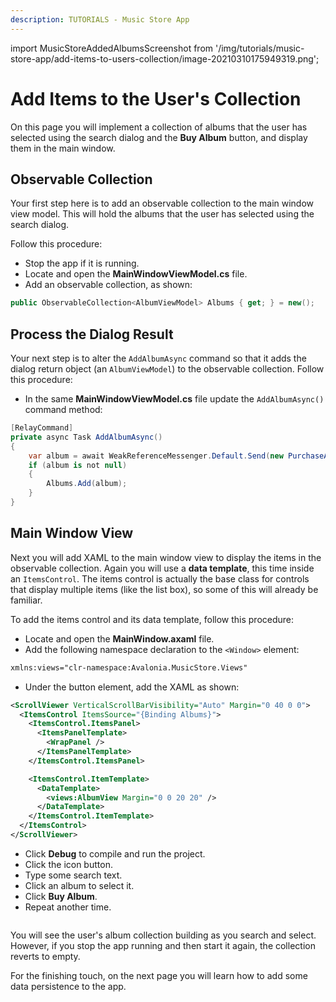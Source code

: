 ```yaml
---
description: TUTORIALS - Music Store App
---
```


import MusicStoreAddedAlbumsScreenshot from '/img/tutorials/music-store-app/add-items-to-users-collection/image-20210310175949319.png';

# Add Items to the User's Collection

On this page you will implement a collection of albums that the user has selected using the search dialog and the **Buy Album** button, and display them in the main window.

## Observable Collection

Your first step here is to add an observable collection to the main window view model. This will hold the albums that the user has selected using the search dialog.

Follow this procedure:

- Stop the app if it is running.
- Locate and open the **MainWindowViewModel.cs** file.
- Add an observable collection, as shown:

```csharp
public ObservableCollection<AlbumViewModel> Albums { get; } = new();
```

## Process the Dialog Result

Your next step is to alter the `AddAlbumAsync` command so that it adds the dialog return object (an `AlbumViewModel`) to the observable collection. Follow this procedure:

- In the same **MainWindowViewModel.cs** file update the `AddAlbumAsync()` command method:

```csharp
[RelayCommand]
private async Task AddAlbumAsync()
{
    var album = await WeakReferenceMessenger.Default.Send(new PurchaseAlbumMessage());
    if (album is not null)
    {
        Albums.Add(album);
    }
}
```

## Main Window View

Next you will add XAML to the main window view to display the items in the observable collection. Again you will use a **data template**, this time inside an `ItemsControl`. The items control is actually  the base class for controls that display multiple items (like the list box), so some of this will already be familiar.

To add the items control and its data template, follow this procedure:

- Locate and open the **MainWindow.axaml** file.
- Add the following namespace declaration to the `<Window>` element:

```xml
xmlns:views="clr-namespace:Avalonia.MusicStore.Views"
```

- Under the button element, add the XAML as shown:

```xml
<ScrollViewer VerticalScrollBarVisibility="Auto" Margin="0 40 0 0">
  <ItemsControl ItemsSource="{Binding Albums}">
    <ItemsControl.ItemsPanel>
      <ItemsPanelTemplate>
        <WrapPanel />
      </ItemsPanelTemplate>
    </ItemsControl.ItemsPanel>

    <ItemsControl.ItemTemplate>
      <DataTemplate>
        <views:AlbumView Margin="0 0 20 20" />
      </DataTemplate>
    </ItemsControl.ItemTemplate>
  </ItemsControl>
</ScrollViewer>
```

- Click **Debug** to compile and run the project.
- Click the icon button.
- Type some search text.
- Click an album to select it.
- Click **Buy Album**.
- Repeat another time.

<p><img className="image-medium-zoom" src={MusicStoreAddedAlbumsScreenshot} alt="" /></p>

You will see the user's album collection building as you search and select. However, if you stop the app running and then start it again, the collection reverts to empty.

For the finishing touch, on the next page you will learn how to add some data persistence to the app.